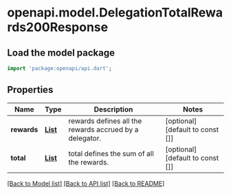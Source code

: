 # openapi.model.DelegationTotalRewards200Response

## Load the model package
```dart
import 'package:openapi/api.dart';
```

## Properties
Name | Type | Description | Notes
------------ | ------------- | ------------- | -------------
**rewards** | [**List<DelegationTotalRewards200ResponseRewardsInner>**](DelegationTotalRewards200ResponseRewardsInner.md) | rewards defines all the rewards accrued by a delegator. | [optional] [default to const []]
**total** | [**List<GasPrice200ResponsePrice>**](GasPrice200ResponsePrice.md) | total defines the sum of all the rewards. | [optional] [default to const []]

[[Back to Model list]](../README.md#documentation-for-models) [[Back to API list]](../README.md#documentation-for-api-endpoints) [[Back to README]](../README.md)


